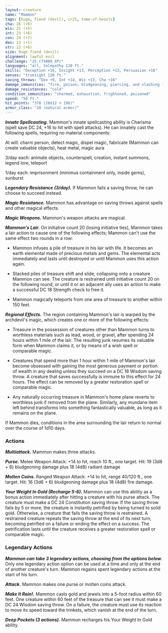 ```yaml
---
layout: creature
name: "Mammon"
tags: [huge, fiend (devil), cr25, tome-of-beasts]
cha: 26 (+8)
wis: 21 (+5)
int: 23 (+6)
con: 24 (+7)
dex: 13 (+1)
str: 22 (+6)
size: Huge fiend (devil)
alignment: lawful evil
challenge: "25 (75000 XP)"
languages: "all, telepathy 120 ft."
skills: "Deception +16, Insight +13, Perception +13, Persuasion +16"
senses: "truesight 120 ft."
saving_throws: "Dex +9, Int +14, Wis +13, Cha +16"
damage_immunities: "fire, poison; bludgeoning, piercing, and slashing from weapons that aren't silvered"
damage_resistances: "cold"
condition_immunities: "charmed, exhaustion, frightened, poisoned"
speed: "50 ft."
hit_points: "378 (28d12 + 196)"
armor_class: "20 (natural armor)"
---
```


***Innate Spellcasting.*** Mammon's innate spellcasting ability is Charisma (spell save DC 24, +16 to hit with spell attacks). He can innately cast the following spells, requiring no material components:

At will: charm person, detect magic, dispel magic, fabricate (Mammon can create valuable objects), heat metal, magic aura

3/day each: animate objects, counterspell, creation, instant summons, legend lore, teleport

1/day each: imprisonment (minimus containment only, inside gems), sunburst

***Legendary Resistance (3/day).*** If Mammon fails a saving throw, he can choose to succeed instead.

***Magic Resistance.*** Mammon has advantage on saving throws against spells and other magical effects.

***Magic Weapons.*** Mammon's weapon attacks are magical.

***Mammon's Lair.*** On initiative count 20 (losing initiative ties), Mammon takes a lair action to cause one of the following effects; Mammon can't use the same effect two rounds in a row:

- Mammon infuses a pile of treasure in his lair with life. It becomes an earth elemental made of precious metals and gems. The elemental acts immediately and lasts until destroyed or until Mammon uses this action again.

- Stacked piles of treasure shift and slide, collapsing onto a creature Mammon can see. The creature is restrained until initiative count 20 on the following round, or until it or an adjacent ally uses an action to make a successful DC 18 Strength check to free it.

- Mammon magically teleports from one area of treasure to another within 150 feet.

***Regional Effects.*** The region containing Mammon's lair is warped by the archdevil's magic, which creates one or more of the following effects:

- Treasure in the possession of creatures other than Mammon turns to worthless materials such as lead, wood, or gravel, after spending 24 hours within 1 mile of the lair. The resulting junk resumes its valuable form when Mammon claims it, or by means of a wish spell or comparable magic.

- Creatures that spend more than 1 hour within 1 mile of Mammon's lair become obsessed with gaining the most generous payment or portion of wealth in any dealing unless they succeed on a DC 18 Wisdom saving throw. A creature that saves successfully is immune to this effect for 24 hours. The effect can be removed by a greater restoration spell or comparable magic.

- Any naturally occurring treasure in Mammon's home plane reverts to worthless junk if removed from the plane. Similarly, any mundane item left behind transforms into something fantastically valuable, as long as it remains on the plane.

 If Mammon dies, conditions in the area surrounding the lair return to normal over the course of 1d10 days.

### Actions

***Multiattack.*** Mammon makes three attacks.

***Purse.*** Melee Weapon Attack: +14 to hit, reach 10 ft., one target. Hit: 19 (3d8 + 6) bludgeoning damage plus 18 (4d8) radiant damage

***Molten Coins.*** Ranged Weapon Attack: +14 to hit, range 40/120 ft., one target. Hit: 16 (3d6 + 6) bludgeoning damage plus 18 (4d8) fire damage.

***Your Weight In Gold (Recharge 5-6).*** Mammon can use this ability as a bonus action immediately after hitting a creature with his purse attack. The creature must make a DC 24 Constitution saving throw. If the saving throw fails by 5 or more, the creature is instantly petrified by being turned to solid gold. Otherwise, a creature that fails the saving throw is restrained. A restrained creature repeats the saving throw at the end of its next turn, becoming petrified on a failure or ending the effect on a success. The petrification lasts until the creature receives a greater restoration spell or comparable magic.

### Legendary Actions

***Mammon can take 3 legendary actions, choosing from the options below.*** Only one legendary action option can be used at a time and only at the end of another creature's turn. Mammon regains spent legendary actions at the start of his turn.

***Attack.*** Mammon makes one purse or molten coins attack.

***Make It Rain!.*** Mammon casts gold and jewels into a 5-foot radius within 60 feet. One creature within 60 feet of the treasure that can see it must make a DC 24 Wisdom saving throw. On a failure, the creature must use its reaction to move its speed toward the trinkets, which vanish at the end of the turn.

***Deep Pockets (3 actions).*** Mammon recharges his Your Weight In Gold ability.

